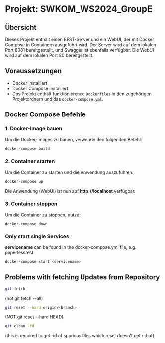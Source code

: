 
# Projekt: SWKOM_WS2024_GroupE

## Übersicht

Dieses Projekt enthält einen REST-Server und ein WebUI, der mit Docker Compose in Containern ausgeführt wird. Der Server wird auf dem lokalen Port 8081 bereitgestellt, und Swagger ist ebenfalls verfügbar. Die WebUI wird auf dem lokalen Port 80 bereitgestellt.

## Voraussetzungen

- Docker installiert
- Docker Compose installiert
- Das Projekt enthält funktionierende `Dockerfiles` in den zugehörigen Projektordnern und das `docker-compose.yml`.

## Docker Compose Befehle

### 1. Docker-Image bauen
Um die Docker-Images zu bauen, verwende den folgenden Befehl:

```bash
docker-compose build
```

### 2. Container starten
Um die Container zu starten und die Anwendung auszuführen:

```bash
docker-compose up
```

Die Anwendung (WebUI) ist nun auf **http://localhost** verfügbar.

### 3. Container stoppen
Um die Container zu stoppen, nutze:

```bash
docker-compose down
```

### Only start single Services
**servicename** can be found in the docker-compose.yml file, e.g. paperlessrest
```bash
docker-compose start <servicename>
```

## Problems with fetching Updates from Repository
```bash
git fetch
```
(not git fetch --all)

```bash
git reset --hard origin/<branch> 
```
(NOT git reset --hard HEAD)

```bash
git clean -fd 
```
(this is required to get rid of spurious files which reset doesn't get rid of)
